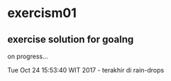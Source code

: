 # exercism01
## exercise solution for goalng
on progress...

Tue Oct 24 15:53:40 WIT 2017
	- terakhir di rain-drops
